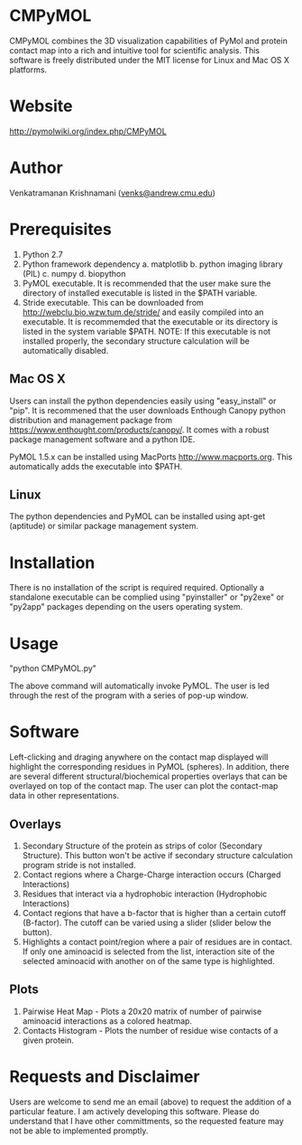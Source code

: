 CMPyMOL
=======
CMPyMOL combines the 3D visualization capabilities of PyMol and protein contact map into a rich and intuitive tool for scientific analysis. This software is freely distributed under the MIT license for Linux and Mac OS X platforms.

Website
=======
http://pymolwiki.org/index.php/CMPyMOL

Author
======
Venkatramanan Krishnamani (venks@andrew.cmu.edu)

Prerequisites
=============
1. Python 2.7
2. Python framework dependency
	a. matplotlib
	b. python imaging library (PIL)
	c. numpy
	d. biopython
3. PyMOL executable. It is recommended that the user make sure the directory of installed executable is listed in the $PATH variable.
4. Stride executable. This can be downloaded from http://webclu.bio.wzw.tum.de/stride/ and easily compiled into an executable. It is recommemded that the executable or its directory is listed in the system variable $PATH. NOTE: If this executable is not installed properly, the secondary structure calculation will be automatically disabled.

Mac OS X
--------
Users can install the python dependencies easily using "easy_install" or "pip". It is recommened that the user downloads Enthough Canopy python distribution and management package from https://www.enthought.com/products/canopy/. It comes with a robust package management software and a python IDE.

PyMOL 1.5.x can be installed using MacPorts http://www.macports.org. This automatically adds the executable into $PATH.

Linux
-----
The python dependencies and PyMOL can be installed using apt-get (aptitude) or similar package management system.


Installation
============
There is no installation of the script is required required. Optionally a standalone executable can be complied using "pyinstaller" or "py2exe" or "py2app" packages depending on the users operating system.

Usage
=====
"python CMPyMOL.py"

The above command will automatically invoke PyMOL. The user is led through the rest of the program with a series of pop-up window.

Software
========
Left-clicking and draging anywhere on the contact map displayed will highlight the corresponding residues in PyMOL (spheres). In addition, there are several different structural/biochemical properties overlays that can be overlayed on top of the contact map. The user can plot the contact-map data in other representations.

Overlays
--------
1. Secondary Structure of the protein as strips of color (Secondary Structure). This button won't be active if secondary structure calculation program stride is not installed.
2. Contact regions where a Charge-Charge interaction occurs (Charged Interactions)
3. Residues that interact via a hydrophobic interaction (Hydrophobic Interactions)
4. Contact regions that have a b-factor that is higher than a certain cutoff (B-factor). The cutoff can be varied using a slider (slider below the button).
5. Highlights a contact point/region where a pair of residues are in contact. If only one aminoacid is selected from the list, interaction site of the selected aminoacid with another on of the same type is highlighted.

Plots
-----
1. Pairwise Heat Map - Plots a 20x20 matrix of number of pairwise aminoacid interactions as a colored heatmap.
2. Contacts Histogram - Plots the number of residue wise contacts of a given protein.

Requests and Disclaimer
=======================
Users are welcome to send me an email (above) to request the addition of a particular feature. I am actively developing this software. Please do understand that I have other committments, so the requested feature may not be able to implemented promptly.


